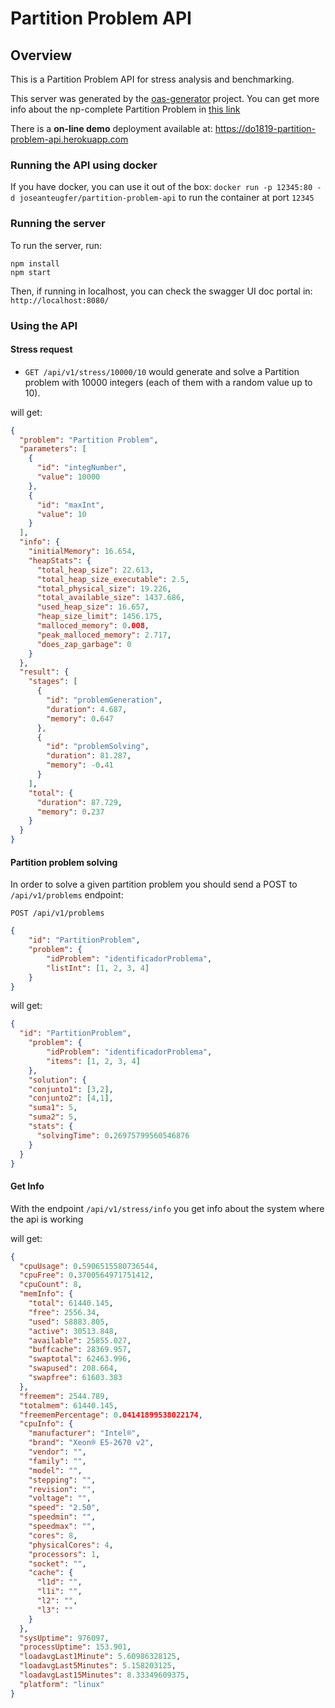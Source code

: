 # Partition Problem API

## Overview
This is a Partition Problem API for stress analysis and benchmarking. 

This server was generated by the [oas-generator](https://github.com/isa-group/oas-generator) project. You can get more info about the np-complete Partition Problem in [this link](https://en.wikipedia.org/wiki/Partition_problem)

There is a **on-line demo** deployment available at: https://do1819-partition-problem-api.herokuapp.com

### Running the API using docker

If you have docker, you can use it out of the box: `docker run -p 12345:80 -d joseanteugfer/partition-problem-api` to run the container at port `12345`

### Running the server
To run the server, run:

```
npm install 
npm start
```
Then, if running in localhost, you can check the swagger UI doc portal in: `http://localhost:8080/`

### Using the API

#### Stress request

- `GET /api/v1/stress/10000/10` would generate and solve a Partition problem with 10000 integers (each of them with a random value up to 10).

will get:
```json
{
  "problem": "Partition Problem",
  "parameters": [
    {
      "id": "integNumber",
      "value": 10000
    },
    {
      "id": "maxInt",
      "value": 10
    }
  ],
  "info": {
    "initialMemory": 16.654,
    "heapStats": {
      "total_heap_size": 22.613,
      "total_heap_size_executable": 2.5,
      "total_physical_size": 19.226,
      "total_available_size": 1437.686,
      "used_heap_size": 16.657,
      "heap_size_limit": 1456.175,
      "malloced_memory": 0.008,
      "peak_malloced_memory": 2.717,
      "does_zap_garbage": 0
    }
  },
  "result": {
    "stages": [
      {
        "id": "problemGeneration",
        "duration": 4.687,
        "memory": 0.647
      },
      {
        "id": "problemSolving",
        "duration": 81.287,
        "memory": -0.41
      }
    ],
    "total": {
      "duration": 87.729,
      "memory": 0.237
    }
  }
}
```

#### Partition problem solving

In order to solve a given partition problem you should send a POST to `/api/v1/problems` endpoint: 

`POST /api/v1/problems`
```json
{
    "id": "PartitionProblem",
    "problem": {
        "idProblem": "identificadorProblema",
        "listInt": [1, 2, 3, 4]
    }
}
```
will get: 
```json
{
  "id": "PartitionProblem",
    "problem": {
        "idProblem": "identificadorProblema",
        "items": [1, 2, 3, 4]
    },
    "solution": {
    "conjunto1": [3,2],
    "conjunto2": [4,1],
    "suma1": 5,
    "suma2": 5,
    "stats": {
      "solvingTime": 0.26975799560546876
    }
  }
}
```
#### Get Info

With the endpoint `/api/v1/stress/info` you get info about the system where the api is working

will get:
```json
{
  "cpuUsage": 0.5906515580736544,
  "cpuFree": 0.3700564971751412,
  "cpuCount": 8,
  "memInfo": {
    "total": 61440.145,
    "free": 2556.34,
    "used": 58883.805,
    "active": 30513.848,
    "available": 25855.027,
    "buffcache": 28369.957,
    "swaptotal": 62463.996,
    "swapused": 208.664,
    "swapfree": 61603.383
  },
  "freemem": 2544.789,
  "totalmem": 61440.145,
  "freememPercentage": 0.04141899538022174,
  "cpuInfo": {
    "manufacturer": "Intel®",
    "brand": "Xeon® E5-2670 v2",
    "vendor": "",
    "family": "",
    "model": "",
    "stepping": "",
    "revision": "",
    "voltage": "",
    "speed": "2.50",
    "speedmin": "",
    "speedmax": "",
    "cores": 8,
    "physicalCores": 4,
    "processors": 1,
    "socket": "",
    "cache": {
      "l1d": "",
      "l1i": "",
      "l2": "",
      "l3": ""
    }
  },
  "sysUptime": 976097,
  "processUptime": 153.901,
  "loadavgLast1Minute": 5.60986328125,
  "loadavgLast5Minutes": 5.158203125,
  "loadavgLast15Minutes": 8.33349609375,
  "platform": "linux"
}
```
